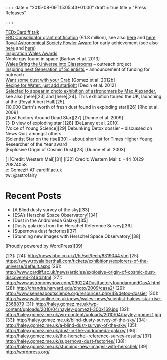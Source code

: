 +++
date = "2015-08-09T15:05:43+01:00"
draft = true
title = "Press Releases"

+++

[TEDxCardiff talk][10]  
[ERC Consolidator grant notification][11] (€1.8 million), see also [here][12] and [here][13]  
[Royal Astronomical Society Fowler Award][14] for early achievement (see also [here][15] and [here][16])  
[Inspiration Wales Awards][17]  
Noble gas found in space [Barlow et al. 2013]  
[Wales Bring the Universe into Classrooms][18] – outreach project  
[Inspiring next Generation of Scientists][19] – announcement of funding for outreach  
[Want some dust with your Crab][20] [Gomez et al. 2012b]  
[Recipe for Water: just add starlight][21] [Decin et al. 2012]  
[Selected to appear in photo exhibition of astronomers by Max Alexander][22], see also [here][23] and [here][24]. This exhibition toured the UK, launching at the [Royal Albert Hall][25].  
[10,000 Earth's worth of fresh dust found in exploding star][26] [Rho et al. 2009]  
[Dust Factory Around Dead Star][27] [Dunne et al. 2009]  
[3-D view of exploding star ][28] [DeLaney et al. 2010]  
[Voice of Young Science][29] Debunking Detox dossier – discussed on News Quiz amongst others  
[Scientist Star on the rise][30] – about shortlist for Times Higher Young Researcher of the Year award  
[Explosive Origin of Cosmic Dust][23] [Dunne et al. 2003]

[ ![Credit: Western Mail][31] ][32] Credit: Western Mail t: +44 (0)29 20874058  
e: GomezH AT cardiff.ac.uk  
tw: @astrofairy

# Recent Posts

* [A Blind dusty survey of the sky][33]
* [ESA’s Herschel Space Observatory][34]
* [Dust in the Andromeda Galaxy][35]
* [Dusty galaxies from the Herschel Reference Survey][36]
* [Supernova dust factories][37]
* [Stunning new images with Herschel Space Observatory][38]

[Proudly powered by WordPress][39]

[1]: http://haley.gomez.me.uk/
[2]: http://haley.gomez.me.uk/academic-cv/
[3]: http://haley.gomez.me.uk/publication-list/
[4]: http://haley.gomez.me.uk/research/
[5]: http://haley.gomez.me.uk/research/cosmic-dust/
[6]: http://haley.gomez.me.uk/research/my-group/
[7]: http://haley.gomez.me.uk/research/press-releases/
[8]: http://haley.gomez.me.uk/talks/
[9]: http://haley.gomez.me.uk/outreach/
[10]: http://www.cardiff.ac.uk/news/view/88794-tedxcardiff
[11]: http://www.cardiff.ac.uk/news/view/82791-cardiff-unlocks-13m-for-innovative-research
[12]: https://www.astro.cf.ac.uk/newsandevents/?page=news_detail&amp;news=0177
[13]: http://www.walesonline.co.uk/incoming/cardiff-university-receives-13m-research-8732290
[14]: https://www.ras.org.uk/awards-and-grants/awards/2553-winners-of-the-2015-awards-medals-and-prizes
[15]: http://www.walesonline.co.uk/news/local-news/cardiff-university-astronomers-honoured-helping-8415582
[16]: http://www.bbc.co.uk/news/uk-wales-south-east-wales-30735071
[17]: http://www.walesonline.co.uk/business/business-news/iwa-inspire-wales-awards-check-7310762
[18]: http://www.unawe.org/updates/unawe-update-1377/
[19]: http://www.bbc.com/news/uk-wales-25085193
[20]: http://www.slate.com/blogs/bad_astronomy/2013/01/13/crab_nebula_star_dust_confirmed_to_be_made_in_exploding_stars.html
[21]: http://www.spacedaily.com/reports/Herschel_Finds_Hot_Water_Vapor_Around_a_Carbon_Star_999.html
[22]: http://www.walesonline.co.uk/news/wales-news/professors-star-photo-exhibition-explorers-1892826
[23]:
[24]: http://news.bbc.co.uk/1/hi/sci/tech/8319044.stm
[25]: https://www.royalalberthall.com/tickets/exhibitions/explorers-of-the-universe/default.aspx
[26]: http://www.cardiff.ac.uk/news/articles/explosive-origin-of-cosmic-dust-discovered-2464.html
[27]: http://www.astronomynow.com/090224DustfactoryfoundaroundCasA.html
[28]: http://chandra.harvard.edu/photo/2009/casa2/
[29]: http://www.senseaboutscience.org/resources.php/48/detox-dossier
[30]: http://www.walesonline.co.uk/news/wales-news/scientist-haleys-star-rise-2368879
[31]: http://haley.gomez.me.uk/wp-content/uploads/2010/04/hayley-gomez1-300x169.jpg
[32]: http://haley.gomez.me.uk/wp-content/uploads/2010/04/hayley-gomez1.jpg
[33]: http://haley.gomez.me.uk/blind-dusty-survey-of-the-sky/
[34]: http://haley.gomez.me.uk/a-blind-dust-survey-of-the-sky/
[35]: http://haley.gomez.me.uk/dust-in-the-andromeda-galaxy/
[36]: http://haley.gomez.me.uk/the-herschel-reference-survey-results/
[37]: http://haley.gomez.me.uk/supernova-dust-factories/
[38]: http://haley.gomez.me.uk/stunning-new-images-with-herschel/
[39]: http://wordpress.org/
  